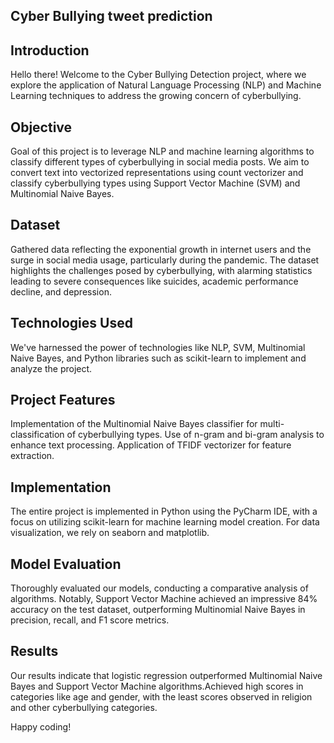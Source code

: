 ## Cyber Bullying tweet prediction
## Introduction
Hello there! Welcome to the Cyber Bullying Detection project, where we explore the application of Natural Language Processing (NLP) and Machine Learning techniques to address the growing concern of cyberbullying.

## Objective
Goal of this project is to leverage NLP and machine learning algorithms to classify different types of cyberbullying in social media posts. We aim to convert text into vectorized representations using count vectorizer and classify cyberbullying types using Support Vector Machine (SVM) and Multinomial Naive Bayes.

## Dataset
Gathered data reflecting the exponential growth in internet users and the surge in social media usage, particularly during the pandemic. The dataset highlights the challenges posed by cyberbullying, with alarming statistics leading to severe consequences like suicides, academic performance decline, and depression.

 ## Technologies Used
We've harnessed the power of technologies like NLP, SVM, Multinomial Naive Bayes, and Python libraries such as scikit-learn to implement and analyze the project.

## Project Features
Implementation of the Multinomial Naive Bayes classifier for multi-classification of cyberbullying types.
Use of n-gram and bi-gram analysis to enhance text processing.
Application of TFIDF vectorizer for feature extraction.
## Implementation
The entire project is implemented in Python using the PyCharm IDE, with a focus on utilizing scikit-learn for machine learning model creation. For data visualization, we rely on seaborn and matplotlib.

## Model Evaluation
Thoroughly evaluated our models, conducting a comparative analysis of algorithms. Notably, Support Vector Machine achieved an impressive 84% accuracy on the test dataset, outperforming Multinomial Naive Bayes in precision, recall, and F1 score metrics.

## Results
Our results indicate that logistic regression outperformed Multinomial Naive Bayes and Support Vector Machine algorithms.Achieved high scores in categories like age and gender, with the least scores observed in religion and other cyberbullying categories.

Happy coding!
